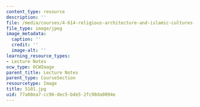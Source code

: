 ```yaml
---
content_type: resource
description: ''
file: /media/courses/4-614-religious-architecture-and-islamic-cultures-fall-2002/77a08ea7cc96dec5bde52fc90da0094e_5101.jpg
file_type: image/jpeg
image_metadata:
  caption: ''
  credit: ''
  image-alt: ''
learning_resource_types:
- Lecture Notes
ocw_type: OCWImage
parent_title: Lecture Notes
parent_type: CourseSection
resourcetype: Image
title: 5101.jpg
uid: 77a08ea7-cc96-dec5-bde5-2fc90da0094e
---
```

